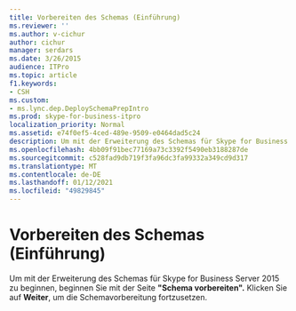```yaml
---
title: Vorbereiten des Schemas (Einführung)
ms.reviewer: ''
ms.author: v-cichur
author: cichur
manager: serdars
ms.date: 3/26/2015
audience: ITPro
ms.topic: article
f1.keywords:
- CSH
ms.custom:
- ms.lync.dep.DeploySchemaPrepIntro
ms.prod: skype-for-business-itpro
localization_priority: Normal
ms.assetid: e74f0ef5-4ced-489e-9509-e0464dad5c24
description: Um mit der Erweiterung des Schemas für Skype for Business Server 2015 zu beginnen, beginnen Sie mit der Seite "Schema vorbereiten". Klicken Sie auf Weiter, um die Schemavorbereitung fortzusetzen.
ms.openlocfilehash: 4bb09f91bec77169a73c3392f5490eb3188287de
ms.sourcegitcommit: c528fad9db719f3fa96dc3fa99332a349cd9d317
ms.translationtype: MT
ms.contentlocale: de-DE
ms.lasthandoff: 01/12/2021
ms.locfileid: "49829845"
---
```

# <a name="prepare-schema-intro"></a>Vorbereiten des Schemas (Einführung)
 
Um mit der Erweiterung des Schemas für Skype for Business Server 2015 zu beginnen, beginnen Sie mit der Seite **"Schema vorbereiten".** Klicken Sie auf **Weiter**, um die Schemavorbereitung fortzusetzen.
  

